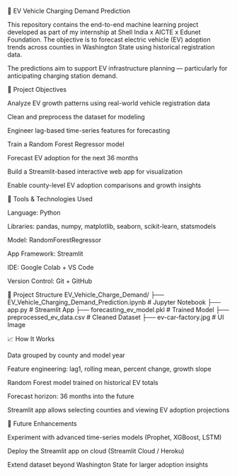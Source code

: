 🔌 EV Vehicle Charging Demand Prediction

This repository contains the end-to-end machine learning project developed as part of my internship at Shell India x AICTE x Edunet Foundation.
The objective is to forecast electric vehicle (EV) adoption trends across counties in Washington State using historical registration data.

The predictions aim to support EV infrastructure planning — particularly for anticipating charging station demand.

🎯 Project Objectives

Analyze EV growth patterns using real-world vehicle registration data

Clean and preprocess the dataset for modeling

Engineer lag-based time-series features for forecasting

Train a Random Forest Regressor model

Forecast EV adoption for the next 36 months

Build a Streamlit-based interactive web app for visualization

Enable county-level EV adoption comparisons and growth insights

🧰 Tools & Technologies Used

Language: Python

Libraries: pandas, numpy, matplotlib, seaborn, scikit-learn, statsmodels

Model: RandomForestRegressor

App Framework: Streamlit

IDE: Google Colab + VS Code

Version Control: Git + GitHub

📁 Project Structure
EV_Vehicle_Charge_Demand/
├── EV_Vehicle_Charging_Demand_Prediction.ipynb   # Jupyter Notebook
├── app.py                                       # Streamlit App
├── forecasting_ev_model.pkl                     # Trained Model
├── preprocessed_ev_data.csv                     # Cleaned Dataset
├── ev-car-factory.jpg                           # UI Image

📈 How It Works

Data grouped by county and model year

Feature engineering: lag1, rolling mean, percent change, growth slope

Random Forest model trained on historical EV totals

Forecast horizon: 36 months into the future

Streamlit app allows selecting counties and viewing EV adoption projections

🚀 Future Enhancements

Experiment with advanced time-series models (Prophet, XGBoost, LSTM)

Deploy the Streamlit app on cloud (Streamlit Cloud / Heroku)

Extend dataset beyond Washington State for larger adoption insights
